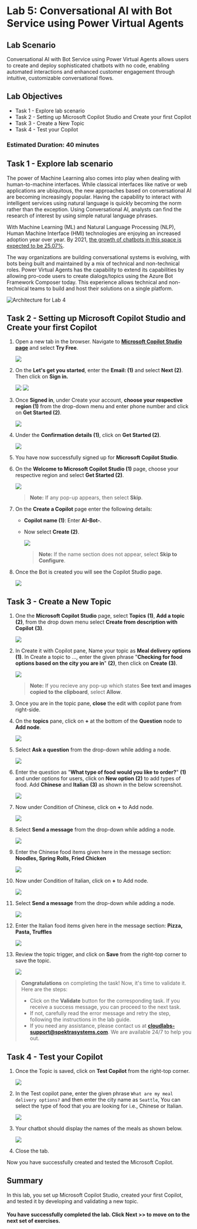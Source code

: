 # Lab 5: Conversational AI with Bot Service using Power Virtual Agents

## Lab Scenario
Conversational AI with Bot Service using Power Virtual Agents allows users to create and deploy sophisticated chatbots with no code, enabling automated interactions and enhanced customer engagement through intuitive, customizable conversational flows.

## Lab Objectives

- Task 1 - Explore lab scenario
- Task 2 - Setting up Microsoft Copilot Studio and Create your first Copilot
- Task 3 - Create a New Topic
- Task 4 - Test your Copilot

### Estimated Duration: 40 minutes

## Task 1 - Explore lab scenario

The power of Machine Learning also comes into play when dealing with human-to-machine interfaces. While classical interfaces like native or web applications are ubiquitous, the new approaches based on conversational AI are becoming increasingly popular. Having the capability to interact with intelligent services using natural language is quickly becoming the norm rather than the exception. Using Conversational AI, analysts can find the research of interest by using simple natural language phrases.

With Machine Learning (ML) and Natural Language Processing (NLP), Human Machine Interface (HMI) technologies are enjoying an increased adoption year over year. By 2021, [the growth of chatbots in this space is expected to be 25.07%](https://www.technavio.com/report/chatbot-market-industry-analysis).


The way organizations are building conversational systems is evolving, with bots being built and maintained by a mix of technical and non-technical roles. Power Virtual Agents has the capability to extend its capabilities by allowing pro-code users to create dialogs/topics using the Azure Bot Framework Composer today. This experience allows technical and non-technical teams to build and host their solutions on a single platform.

![Architecture for Lab 4](../media/ai-workflow.png)

## Task 2 - Setting up Microsoft Copilot Studio and Create your first Copilot

1. Open a new tab in the browser. Navigate to **[Microsoft Copilot Studio page](https://www.microsoft.com/en-us/copilot/microsoft-copilot-studio)** and select **Try Free**. 

   ![](../media/L4T2S1.png)

1. On the **Let's get you started**, enter the **Email: <inject key="AzureAdUserEmail"></inject> (1)** and select **Next (2)**. Then click on **Sign in.** 

   ![](../media/L4T2S2.png)
   ![](../media/L4T2S2.2.png)

1. Once **Signed in**, under Create your account, **choose your respective region (1)** from the drop-down menu and enter phone number and click on **Get Started (2)**.
   
   ![](../media/L4T2S3.png)
   
1. Under the **Confirmation details (1)**, click on **Get Started (2)**.

    ![](../media/upd-l3-t3-s4.png)

1. You have now successfully signed up for **Microsoft Copilot Studio**.

1. On the **Welcome to Microsoft Copilot Studio (1)** page, choose your respective region and select **Get Started (2)**.

    ![](../media/L4T2S6.png)

    >**Note:** If any pop-up appears, then select **Skip**.

1. On the **Create a Copilot** page enter the following details:

   - **Copilot name (1)**: Enter **AI-Bot-<inject key="DeploymentID" enableCopy="false"/>**.

   - Now select **Create (2)**.

      ![](../media/create_bot.jpg)

      >**Note:** If the name section does not appear, select **Skip to Configure**.
      
1. Once the Bot is created you will see the Copilot Studio page.

    ![](../media/aibot.png)

## Task 3 - Create a New Topic

1. One the **Microsoft Copilot Studio** page, select **Topics** **(1)**, **Add a topic** **(2)**, from the drop down menu select **Create from description with Copilot** **(3)**.

   ![](../media/topics.png)

2. In Create it with Copilot pane, Name your topic as **Meal delivery options** **(1)**. In Create a topic to ..., enter the given phrase "**Checking for food options based on the city you are in**" **(2)**, then click on **Create** **(3)**.

   ![](../media/createcopilot.png)

   >**Note:** If you recieve any pop-up which states **See text and images copied to the clipboard**, select **Allow**.

3. Once you are in the topic pane, **close** the edit with copilot pane from right-side.

4. On the **topics** pane, click on **+** at the bottom of the **Question** node to **Add node**.

   ![](../media/L4T3S4.png)

5. Select **Ask a question** from the drop-down while adding a node.

   ![](../media/L4T3S5.png)

6. Enter the question as "**What type of food would you like to order?**" **(1)** and under options for users, click on **New option** **(2)** to add types of food. Add **Chinese** and **Italian** **(3)** as shown in the below screenshot.

    ![](../media/cai-l4-t4-s6.png)
   
7. Now under Condition of Chinese, click on **+** to Add node.

   ![](../media/cai-l4-t4-s7new.png)

8. Select **Send a message** from the drop-down while adding a node.

   ![](../media/cai-l4-t4-s8.png)

9. Enter the Chinese food items given here in the message section: **Noodles, Spring Rolls, Fried Chicken**

   ![](../media/cai-l4-t4-s9.png)

10. Now under Condition of Italian, click on **+** to Add node.

    ![](../media/cai-l4-t4-s10.png)

11. Select **Send a message** from the drop-down while adding a node.

    ![](../media/cai-l4-t4-s11.png)

12. Enter the Italian food items given here in the message section: **Pizza, Pasta, Truffles**

    ![](../media/cai-l4-t4-s12.png)

13. Review the topic trigger, and click on **Save** from the right-top corner to save the topic.

    ![](../media/cai-l4-t4-s13new.png)


> **Congratulations** on completing the task! Now, it's time to validate it. Here are the steps:
> - Click on the **Validate** button for the corresponding task. If you receive a success message, you can proceed to the next task. 
> - If not, carefully read the error message and retry the step, following the instructions in the lab guide.
> - If you need any assistance, please contact us at **cloudlabs-support@spektrasystems.com**. We are available 24/7 to help you out.

<validation step="298a93c6-d52c-4f6d-97c7-2d27136af729" />


## Task 4 - Test your Copilot

1. Once the Topic is saved, click on **Test Copilot** from the right-top corner.

   ![](../media/test-0012.jpg)

1. In the Test copilot pane, enter the given phrase ```What are my meal delivery options?``` and then enter the city name as ```Seattle```, You can select the type of food that you are looking for i.e., Chinese or Italian. 

   ![](../media/test-copilot-1.jpg)
 
1. Your chatbot should display the names of the meals as shown below.

   ![](../media/test-324.jpg)

1. Close the tab.

Now you have successfully created and tested the Microsoft Copilot.

## Summary 

In this lab, you set up Microsoft Copilot Studio, created your first Copilot, and tested it by developing and validating a new topic.

#### You have successfully completed the lab. Click Next >> to move on to the next set of exercises.